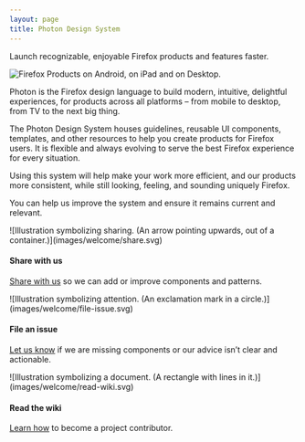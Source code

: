 ```yaml
---
layout: page
title: Photon Design System
---
```


Launch recognizable, enjoyable Firefox products and features faster.

<div style="background-image: url('images/global/hero-welcome-background.svg')">
  <div>
    <img src="images/global/hero-welcome-foreground.png" alt="Firefox Products on Android, on iPad and on Desktop.">
  </div>
</div>

Photon is the Firefox design language to build modern, intuitive, delightful experiences, for products across all platforms – from mobile to desktop, from TV to the next big thing.

The Photon Design System houses guidelines, reusable UI components, templates, and other resources to help you create products for Firefox users. It is flexible and always evolving to serve the best Firefox experience for every situation.

Using this system will help make your work more efficient, and our products more consistent, while still looking, feeling, and sounding uniquely Firefox.

You can help us improve the system and ensure it remains current and relevant.

<div class="grid-3">

<div markdown="1">
  ![Illustration symbolizing sharing. (An arrow pointing upwards, out of a container.)](images/welcome/share.svg)

#### Share with us

  [Share with us](https://github.com/firefoxux/photon/issues) so we can add or improve components and patterns.
</div>

<div markdown="1">
  ![Illustration symbolizing attention. (An exclamation mark in a circle.)](images/welcome/file-issue.svg)

#### File an issue

  [Let us know](https://github.com/firefoxux/photon/issues) if we are missing components or our advice isn’t clear and actionable.
</div>

<div markdown="1">
  ![Illustration symbolizing a document. (A rectangle with lines in it.)](images/welcome/read-wiki.svg)

#### Read the wiki

  [Learn how](https://github.com/firefoxux/photon/wiki/Getting-Started) to become a project contributor.
</div>
</div>